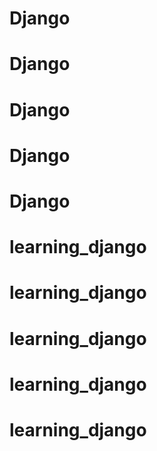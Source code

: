 # Django
# Django
# Django
# Django
# Django
# learning_django
# learning_django
# learning_django
# learning_django
# learning_django
